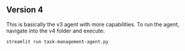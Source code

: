 ## Version 4

This is basically the v3 agent with more capabilities.
To run the agent, navigate into the v4 folder and execute:

```
streamlit run task-management-agent.py
```